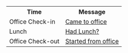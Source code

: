 <table>
  <tr>
    <th>Time</th>
    <th>Message</th> 
  </tr>
  <tr>
    <td>Office Check-in</td>
    <td><a href="https://api.whatsapp.com/send?phone=+14438701456&text=Came to Office"> Came to office </a></td> 
  </tr>
  <tr>
    <td>Lunch</td>
    <td><a href="https://api.whatsapp.com/send?phone=+14438701456&text=Had lunch? Did you have?"> Had Lunch? </a></td>
  </tr>
  <tr>
    <td>Office Check-out</td>
    <td><a href="https://api.whatsapp.com/send?phone=+14438701456&text=Started from office"> Started from office </a></td>
  </tr>
</table>
